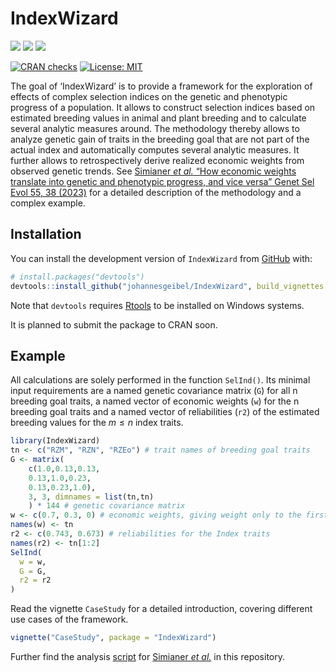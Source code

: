 
<!-- README.md is generated from README.Rmd. Please edit that file -->

# IndexWizard

<!-- badges: start -->

[![](https://img.shields.io/badge/doi-https://doi.org/10.5281/zenodo.6977265-blue.svg)](https://doi.org/https://doi.org/10.5281/zenodo.6977265)
[![](https://img.shields.io/badge/devel%20version-0.2.1.0-blue.svg)](https://github.com/johannesgeibel/IndexWizard)
[![](https://www.r-pkg.org/badges/version/IndexWizard?color=orange)](https://cran.r-project.org/package=IndexWizard)

[![CRAN
checks](https://badges.cranchecks.info/summary/IndexWizard.svg)](https://cran.r-project.org/web/checks/check_results_IndexWizard.html)
[![License:
MIT](https://img.shields.io/badge/license-MIT-blue.svg)](https://cran.r-project.org/web/licenses/MIT)

<!-- badges: end -->

The goal of ‘IndexWizard’ is to provide a framework for the exploration
of effects of complex selection indices on the genetic and phenotypic
progress of a population. It allows to construct selection indices based
on estimated breeding values in animal and plant breeding and to
calculate several analytic measures around. The methodology thereby
allows to analyze genetic gain of traits in the breeding goal that are
not part of the actual index and automatically computes several analytic
measures. It further allows to retrospectively derive realized economic
weights from observed genetic trends. See [Simianer *et al.* “How
economic weights translate into genetic and phenotypic progress, and
vice versa” Genet Sel Evol 55, 38
(2023)](https://doi.org/10.1186/s12711-023-00807-0) for a detailed
description of the methodology and a complex example.

## Installation

You can install the development version of `IndexWizard` from
[GitHub](https://github.com/) with:

``` r
# install.packages("devtools")
devtools::install_github("johannesgeibel/IndexWizard", build_vignettes = TRUE)
```

Note that `devtools` requires
[Rtools](https://cran.r-project.org/bin/windows/Rtools/) to be installed
on Windows systems.

It is planned to submit the package to CRAN soon.

## Example

All calculations are solely performed in the function `SelInd()`. Its
minimal input requirements are a named genetic covariance matrix (`G`)
for all n breeding goal traits, a named vector of economic weights (`w`)
for the n breeding goal traits and a named vector of reliabilities
(`r2`) of the estimated breeding values for the $m \le n$ index traits.

``` r
library(IndexWizard)
tn <- c("RZM", "RZN", "RZEo") # trait names of breeding goal traits
G <- matrix(
    c(1.0,0.13,0.13,
    0.13,1.0,0.23,
    0.13,0.23,1.0),
    3, 3, dimnames = list(tn,tn)
    ) * 144 # genetic covariance matrix
w <- c(0.7, 0.3, 0) # economic weights, giving weight only to the first two traits
names(w) <- tn
r2 <- c(0.743, 0.673) # reliabilities for the Index traits
names(r2) <- tn[1:2]
SelInd(
  w = w,
  G = G,
  r2 = r2
)
```

Read the vignette `CaseStudy` for a detailed introduction, covering
different use cases of the framework.

``` r
vignette("CaseStudy", package = "IndexWizard")
```

Further find the analysis
[script](https://github.com/johannesgeibel/IndexWizard/blob/main/scripts/makePlots.r)
for [Simianer *et al.*](https://doi.org/10.1186/s12711-023-00807-0) in
this repository.
